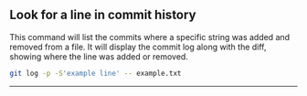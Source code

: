 ## Look for a line in commit history

This command will list the commits where a specific string was added and removed from a file.
It will display the commit log along with the diff, showing where the line was added or removed.
``` bash
git log -p -S'example line' -- example.txt
```
---
